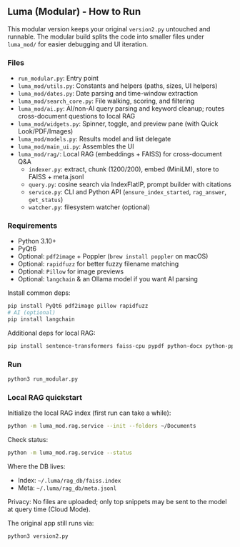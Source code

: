 ## Luma (Modular) - How to Run

This modular version keeps your original `version2.py` untouched and runnable.
The modular build splits the code into smaller files under `luma_mod/` for easier debugging and UI iteration.

### Files
- `run_modular.py`: Entry point
- `luma_mod/utils.py`: Constants and helpers (paths, sizes, UI helpers)
- `luma_mod/dates.py`: Date parsing and time-window extraction
- `luma_mod/search_core.py`: File walking, scoring, and filtering
- `luma_mod/ai.py`: AI/non-AI query parsing and keyword cleanup; routes cross-document questions to local RAG
- `luma_mod/widgets.py`: Spinner, toggle, and preview pane (with Quick Look/PDF/Images)
- `luma_mod/models.py`: Results model and list delegate
- `luma_mod/main_ui.py`: Assembles the UI
 - `luma_mod/rag/`: Local RAG (embeddings + FAISS) for cross-document Q&A
   - `indexer.py`: extract, chunk (1200/200), embed (MiniLM), store to FAISS + meta.jsonl
   - `query.py`: cosine search via IndexFlatIP, prompt builder with citations
   - `service.py`: CLI and Python API (`ensure_index_started`, `rag_answer`, `get_status`)
   - `watcher.py`: filesystem watcher (optional)

### Requirements
- Python 3.10+
- PyQt6
- Optional: `pdf2image` + Poppler (`brew install poppler` on macOS)
- Optional: `rapidfuzz` for better fuzzy filename matching
- Optional: `Pillow` for image previews
- Optional: `langchain` & an Ollama model if you want AI parsing

Install common deps:
```bash
pip install PyQt6 pdf2image pillow rapidfuzz
# AI (optional)
pip install langchain
```

Additional deps for local RAG:
```bash
pip install sentence-transformers faiss-cpu pypdf python-docx python-pptx watchdog chardet
```

### Run
```bash
python3 run_modular.py
```

### Local RAG quickstart

Initialize the local RAG index (first run can take a while):

```bash
python -m luma_mod.rag.service --init --folders ~/Documents
```

Check status:

```bash
python -m luma_mod.rag.service --status
```

Where the DB lives:

- Index: `~/.luma/rag_db/faiss.index`
- Meta: `~/.luma/rag_db/meta.jsonl`

Privacy: No files are uploaded; only top snippets may be sent to the model at query time (Cloud Mode).

The original app still runs via:
```bash
python3 version2.py
```


